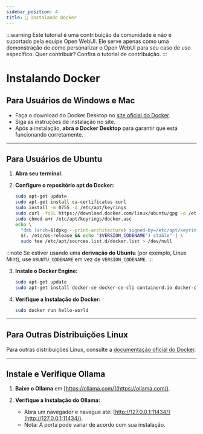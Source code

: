 ```yaml
---
sidebar_position: 4
title: 🐳 Instalando Docker
---
```


:::warning
Este tutorial é uma contribuição da comunidade e não é suportado pela equipe Open WebUI. Ele serve apenas como uma demonstração de como personalizar o Open WebUI para seu caso de uso específico. Quer contribuir? Confira o tutorial de contribuição.
:::

# Instalando Docker

## Para Usuários de Windows e Mac

- Faça o download do Docker Desktop no [site oficial do Docker](https://www.docker.com/products/docker-desktop).
- Siga as instruções de instalação no site.
- Após a instalação, **abra o Docker Desktop** para garantir que está funcionando corretamente.

---

## Para Usuários de Ubuntu

1. **Abra seu terminal.**

2. **Configure o repositório apt do Docker:**

   ```bash
   sudo apt-get update
   sudo apt-get install ca-certificates curl
   sudo install -m 0755 -d /etc/apt/keyrings
   sudo curl -fsSL https://download.docker.com/linux/ubuntu/gpg -o /etc/apt/keyrings/docker.asc
   sudo chmod a+r /etc/apt/keyrings/docker.asc
   echo \
     "deb [arch=$(dpkg --print-architecture) signed-by=/etc/apt/keyrings/docker.asc] https://download.docker.com/linux/ubuntu \
     $(. /etc/os-release && echo "$VERSION_CODENAME") stable" | \
     sudo tee /etc/apt/sources.list.d/docker.list > /dev/null
   ```

:::note
Se estiver usando uma **derivação do Ubuntu** (por exemplo, Linux Mint), use `UBUNTU_CODENAME` em vez de `VERSION_CODENAME`.
:::

3. **Instale o Docker Engine:**

   ```bash
   sudo apt-get update
   sudo apt-get install docker-ce docker-ce-cli containerd.io docker-compose-plugin
   ```

4. **Verifique a Instalação do Docker:**

   ```bash
   sudo docker run hello-world
   ```

---

## Para Outras Distribuições Linux

Para outras distribuições Linux, consulte a [documentação oficial do Docker](https://docs.docker.com/engine/install/).

---

## Instale e Verifique Ollama

1. **Baixe o Ollama** em [https://ollama.com/](https://ollama.com/).

2. **Verifique a Instalação do Ollama:**
   - Abra um navegador e navegue até:
     [http://127.0.0.1:11434/](http://127.0.0.1:11434/).
   - Nota: A porta pode variar de acordo com sua instalação.
